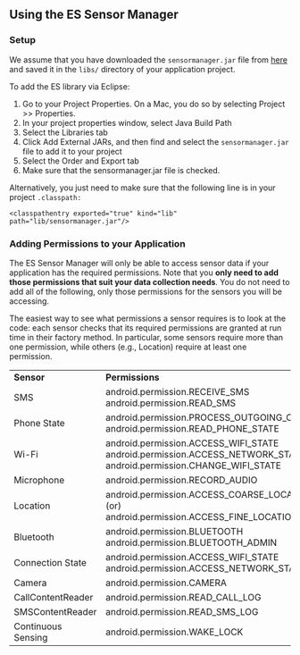 ## Using the ES Sensor Manager

### Setup

We assume that you have downloaded the ```sensormanager.jar``` file from [here](https://github.com/nlathia/SensorManager/blob/master/bin/sensormanager.jar) and saved it in the ```libs/``` directory of your application project. 

To add the ES library via Eclipse:

1. Go to your Project Properties. On a Mac, you do so by selecting Project >> Properties.
2. In your project properties window, select Java Build Path
3. Select the Libraries tab
4. Click Add External JARs, and then find and select the ```sensormanager.jar``` file to add it to your project
5. Select the Order and Export tab
6. Make sure that the sensormanager.jar file is checked.

Alternatively, you just need to make sure that the following line is in your project ```.classpath:```

```
<classpathentry exported="true" kind="lib" path="lib/sensormanager.jar"/>
```

### Adding Permissions to your Application

The ES Sensor Manager will only be able to access sensor data if your application has the required permissions. Note that you **only need to add those permissions that suit your data collection needs**. You do not need to add all of the following, only those permissions for the sensors you will be accessing.

The easiest way to see what permissions a sensor requires is to look at the code: each sensor checks that its required permissions are granted at run time in their factory method. In particular, some sensors require more than one permission, while others (e.g., Location) require at least one permission.


<table>
<tbody>
<tr>
<td><b>Sensor</b></td>
<td><b>Permissions</b></td>
</tr>

<tr>
<td>SMS</td>
<td>android.permission.RECEIVE_SMS
<br>android.permission.READ_SMS
</td>
</tr>

<tr>
<td>Phone State</td>
<td>android.permission.PROCESS_OUTGOING_CALLS
<br>android.permission.READ_PHONE_STATE
</td>
</tr>

<tr>
<td>Wi-Fi</td>
<td>android.permission.ACCESS_WIFI_STATE
<br>android.permission.ACCESS_NETWORK_STATE
<br>android.permission.CHANGE_WIFI_STATE
</td>
</tr>

<tr>
<td>Microphone</td>
<td>android.permission.RECORD_AUDIO
</td>
</tr>

<tr>
<td>Location</td>
<td>android.permission.ACCESS_COARSE_LOCATION
<br>(or) android.permission.ACCESS_FINE_LOCATION
</td>
</tr>

<tr>
<td>Bluetooth</td>
<td>android.permission.BLUETOOTH
<br>android.permission.BLUETOOTH_ADMIN
</td>
</tr>

<tr>
<td>Connection State</td>
<td>android.permission.ACCESS_WIFI_STATE
<br>android.permission.ACCESS_NETWORK_STATE
</td>
</tr>

<tr>
<td>Camera</td>
<td>android.permission.CAMERA
</td>
</tr>

<tr>
<td>CallContentReader</td>
<td>android.permission.READ_CALL_LOG
</td>
</tr>

<tr>
<td>SMSContentReader</td>
<td>android.permission.READ_SMS_LOG
</td>
</tr>

<tr>
<td>Continuous Sensing</td>
<td>android.permission.WAKE_LOCK
</td>
</tr>

</tbody>
</table>

